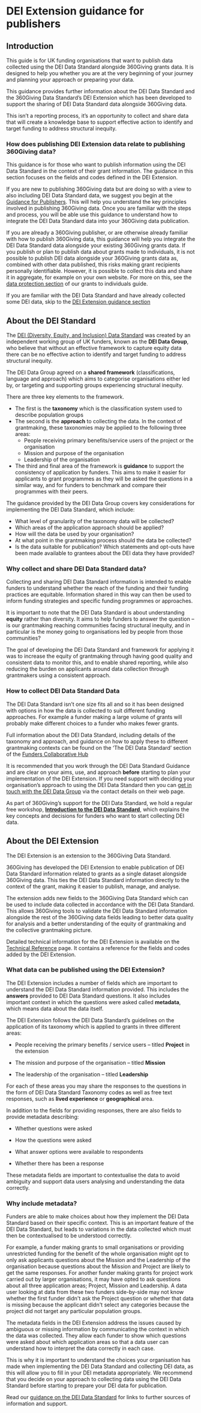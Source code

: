 # DEI Extension guidance for publishers

## Introduction

This guide is for UK funding organisations that want to publish data collected using the DEI Data Standard alongside 360Giving grants data. It is designed to help you whether you are at the very beginning of your journey and planning your approach or preparing your data.

This guidance provides further information about the DEI Data Standard and the 360Giving Data Standard’s DEI Extension which has been developed to support the sharing of DEI Data Standard data alongside 360Giving data.

This isn’t a reporting process, it’s an opportunity to collect and share data that will create a knowledge base to support effective action to identify and target funding to address structural inequity.

### How does publishing DEI Extension data relate to publishing 360Giving data?

This guidance is for those who want to publish information using the DEI Data Standard in the context of their grant information. The guidance in this section focuses on the fields and codes defined in the DEI Extension.

If you are new to publishing 360Giving data but are doing so with a view to also including DEI Data Standard data, we suggest you begin at the [Guidance for Publishers](../../../guidance). This will help you understand the key principles involved in publishing 360Giving data. Once you are familiar with the steps and process, you will be able use this guidance to understand how to integrate the DEI Data Standard data into your 360Giving data publication.

If you are already a 360Giving publisher, or are otherwise already familiar with how to publish 360Giving data, this guidance will help you integrate the DEI Data Standard data alongside your existing 360Giving grants data.
If you publish or plan to publish data about grants made to individuals, it is not possible to publish DEI data alongside your 360Giving grants data as, combined with other data published, this risks making grant recipients personally identifiable. However, it is possible to collect this data and share it in aggregate, for example on your own website. For more on this, see the [data protection section](../../../individuals/publisher-guidance/#demographic-data) of our grants to individuals guide.


<div class="box box--teal">
    <p>
      If you are familiar with the DEI Data Standard and have already collected some DEI data, skip to the <a href = "#about-the-dei-extension">DEI Extension guidance section</a>
       </p></div>

## About the DEI Standard

The [DEI (Diversity, Equity, and Inclusion) Data Standard](https://www.funderscollaborativehub.org.uk/dei-data-standard) was created by an independent working group of UK funders, known as the **DEI Data Group**, who believe that without an effective framework to capture equity data there can be no effective action to identify and target funding to address structural inequity.

The DEI Data Group agreed on a **shared framework** (classifications, language and approach) which aims to categorise organisations either led by, or targeting and supporting groups experiencing structural inequity.

There are three key elements to the framework.

* The first is the **taxonomy** which is the classification system used to describe population groups
* The second is the **approach** to collecting the data. In the context of grantmaking, these taxonomies may be applied to the following three areas:
  - People receiving primary benefits/service users of the project or the organisation
  - Mission and purpose of the organisation
  - Leadership of the organisation
* The third and final area of the framework is **guidance** to support the consistency of application by funders. This aims to make it easier for applicants to grant programmes as they will be asked the questions in a similar way, and for funders to benchmark and compare their programmes with their peers.

The guidance provided by the DEI Data Group covers key considerations for implementing the DEI Data Standard, which include:

- What level of granularity of the taxonomy data will be collected?
- Which areas of the application approach should be applied?
- How will the data be used by your organisation?
- At what point in the grantmaking process should the data be collected?
- Is the data suitable for publication? Which statements and opt-outs have been made available to grantees about the DEI data they have provided?


### Why collect and share DEI Data Standard data?

Collecting and sharing DEI Data Standard information is intended to enable funders to understand whether the reach of the funding and their funding practices are equitable. Information shared in this way can then be used to inform funding strategies and specific funding programmes or approaches.

It is important to note that the DEI Data Standard is about understanding **equity** rather than diversity. It aims to help funders to answer the question – is our grantmaking reaching communities facing structural inequity, and in particular is the money going to organisations led by people from those communities?

The goal of developing the DEI Data Standard and framework for applying it was to increase the equity of grantmaking through having good quality and consistent data to monitor this, and to enable shared reporting, while also reducing the burden on applicants around data collection through grantmakers using a consistent approach.

### How to collect DEI Data Standard Data

The DEI Data Standard isn’t one size fits all and so it has been designed with options in how the data is collected to suit different funding approaches. For example a funder making a large volume of grants will probably make different choices to a funder who makes fewer grants.

Full information about the DEI Data Standard, including details of the taxonomy and approach, and guidance on how to apply these to different grantmaking contexts can be found on the ‘The DEI Data Standard’ section of the [Funders Collaborative Hub](https://www.funderscollaborativehub.org.uk/dei-data-standard)

It is recommended that you work through the DEI Data Standard Guidance and are clear on your aims, use, and approach **before** starting to plan your implementation of the DEI Extension. If you need support with deciding your organisation’s approach to using the DEI Data Standard then you can [get in touch with the DEI Data Group](https://www.funderscollaborativehub.org.uk/collaborations/dei-data-standard) via the contact details on their web page.

As part of 360Giving’s support for the DEI Data Standard, we hold a regular free workshop, [**Introduction to the DEI Data Standard**](https://www.360giving.org/support/#free-publishing-workshops), which explains the key concepts and decisions for funders who want to start collecting DEI data.


## About the DEI Extension

The DEI Extension is an extension to the 360Giving Data Standard.

360Giving has developed the DEI Extension to enable publication of DEI Data Standard information related to grants as a single dataset alongside 360Giving data. This ties the DEI Data Standard information directly to the context of the grant, making it easier to publish, manage, and analyse.

The extension adds new fields to the 360Giving Data Standard which can be used to include data collected in accordance with the DEI Data Standard. This allows 360Giving tools to validate the DEI Data Standard information alongside the rest of the 360Giving data fields leading to better data quality for analysis and a better understanding of the equity of grantmaking and the collective grantmaking picture.

Detailed technical information for the DEI Extension is available on the [Technical Reference](reference) page. It contains a reference for the fields and codes added by the DEI Extension.

### What data can be published using the DEI Extension?

The DEI Extension includes a number of fields which are important to understand the DEI Data Standard information provided. This includes the **answers** provided to DEI Data Standard questions. It also includes important context in which the questions were asked called **metadata**, which means data about the data itself.

The DEI Extension follows the DEI Data Standard’s guidelines on the application of its taxonomy which is applied to grants in three different areas:

- People receiving the primary benefits / service users – titled **Project** in the extension

- The mission and purpose of the organisation – titled **Mission**

- The leadership of the organisation – titled **Leadership**

For each of these areas you may share the responses to the questions in the form of DEI Data Standard Taxonomy codes as well as free text responses, such as **lived experience** or **geographical** area.

In addition to the fields for providing responses, there are also fields to provide metadata describing:

- Whether questions were asked

- How the questions were asked

- What answer options were available to respondents

- Whether there has been a response

These metadata fields are important to contextualise the data to avoid ambiguity and support data users analysing and understanding the data correctly.

### Why include metadata?

Funders are able to make choices about how they implement the DEI Data Standard based on their specific context. This is an important feature of the DEI Data Standard, but leads to variations in the data collected which must then be contextualised to be understood correctly.

For example, a funder making grants to small organisations or providing unrestricted funding for the benefit of the whole organisation might opt to only ask applicants questions about the Mission and the Leadership of the organisation because questions about the Mission and Project are likely to get the same responses. For another funder making grants for project work carried out by larger organisations, it may have opted to ask questions about all three application areas; Project, Mission and Leadership. A data user looking at data from these two funders side-by-side may not know whether the first funder didn't ask the Project question or whether that data is missing because the applicant didn't select any categories because the project did not target any particular population groups.

The metadata fields in the DEI Extension address the issues caused by ambiguous or missing information by communicating the context in which the data was collected. They allow each funder to show which questions were asked about which application areas so that a data user can understand how to interpret the data correctly in each case.

This is why it is important to understand the choices your organisation has made when implementing the DEI Data Standard and collecting DEI data, as this will allow you to fill in your DEI metadata appropriately. We recommend that you decide on your approach to collecting data using the DEI Data Standard before starting to prepare your DEI data for publication.

Read our [guidance on the DEI Data Standard](#about-the-dei-standard) for links to further sources of information and support.
